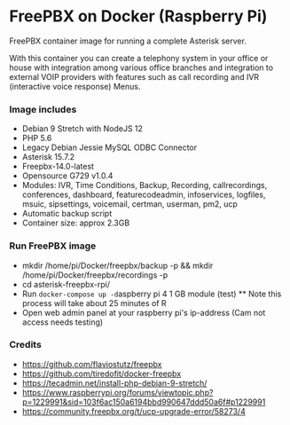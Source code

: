 # FreePBX on Docker (Raspberry Pi)

FreePBX container image for running a complete Asterisk server.

With this container you can create a telephony system in your office or house with integration among various office branches and integration to external VOIP providers with features such as call recording and IVR (interactive voice response) Menus.

### Image includes

 * Debian 9 Stretch with NodeJS 12
 * PHP 5.6
 * Legacy Debian Jessie MySQL ODBC Connector
 * Asterisk 15.7.2
 * Freepbx-14.0-latest
 * Opensource G729 v1.0.4
 * Modules: IVR, Time Conditions, Backup, Recording, callrecordings, conferences, dashboard, featurecodeadmin, infoservices, logfiles, msuic, sipsettings, voicemail, certman, userman, pm2, ucp
 * Automatic backup script
 * Container size: approx 2.3GB

### Run FreePBX image
* mkdir /home/pi/Docker/freepbx/backup -p && mkdir /home/pi/Docker/freepbx/recordings -p
* cd asterisk-freepbx-rpi/
* Run ```docker-compose up -d```aspberry pi 4 1 GB module (test)
** Note this process will take about 25 minutes of R
* Open web admin panel at your raspberry pi's ip-address (Cam not access needs testing)


### Credits

* https://github.com/flaviostutz/freepbx
* https://github.com/tiredofit/docker-freepbx
* https://tecadmin.net/install-php-debian-9-stretch/
* https://www.raspberrypi.org/forums/viewtopic.php?p=1229991&sid=103f6ac150a6194bbd990647ddd50a6f#p1229991
* https://community.freepbx.org/t/ucp-upgrade-error/58273/4
